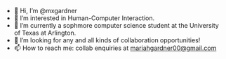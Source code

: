 - 👋 Hi, I’m @mxgardner
- 👀 I’m interested in Human-Computer Interaction.
- 🌱 I’m currently a sophmore computer science student at the University of Texas at Arlington.
- 💞️ I’m looking for any and all kinds of collaboration opportunities!
- 📫 How to reach me: collab enquiries at mariahgardner00@gmail.com

<!---
mariahnotmaria/mariahnotmaria is a ✨ special ✨ repository because its `README.md` (this file) appears on your GitHub profile.
You can click the Preview link to take a look at your changes.
--->
